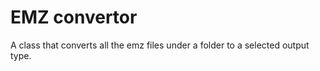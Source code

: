 # EMZ convertor

A class that converts all the emz files under a folder to a selected output type. 

